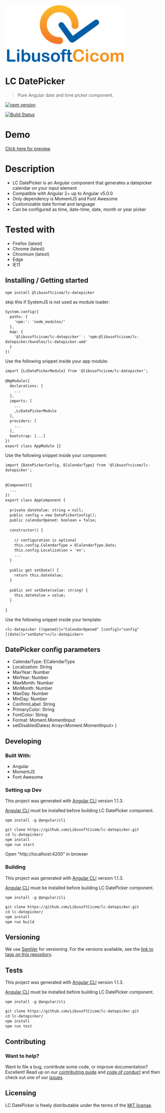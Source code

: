 ![Logo of the project](./src/assets/logo.png)

# LC DatePicker
> Pure Angular date and time picker component.



[![npm version](https://badge.fury.io/js/%40libusoftcicom%2Flc-datepicker.svg)](https://www.npmjs.com/package/@libusoftcicom/lc-datepicker)

[![Build Status](https://travis-ci.org/LibusoftCicom/lc-datepicker.svg?branch=master)](https://travis-ci.org/LibusoftCicom/lc-datepicker)


# Demo

[Click here for preview](https://libusoftcicom.github.io/lc-datepicker/)


# Description

- LC DatePicker is an Angular component that generates a datepicker calendar on your input element
- Compatible with Angular 2+ up to Angular v5.0.0
- Only dependency is MomentJS and Font Awesome
- Customizable date format and language 
- Can be configured as time, date-time, date, month or year picker


# Tested with

- Firefox (latest)
- Chrome (latest)
- Chromium (latest)
- Edge
- IE11

## Installing / Getting started


```shell
npm install @libusoftcicom/lc-datepicker
```

skip this if SystemJS is not used as module loader:
```shell
System.config({
  paths: {
    'npm:': 'node_modules/'
  },
  map: {
    '@libusoftcicom/lc-datepicker' : 'npm:@libusoftcicom/lc-datepicker/bundles/lc-datepicker.umd'
  }
})
```

Use the following snippet inside your app module: 
```shell
import {LcDatePickerModule} from '@libusoftcicom/lc-datepicker';

@NgModule({
  declarations: [
    ...
  ],
  imports: [
    ...
    ,LcDatePickerModule
  ],
  providers: [
    ...
  ],
  bootstrap: [...]
})
export class AppModule {}
```

Use the following snippet inside your component: 
```shell
import {DatePickerConfig, ECalendarType} from '@libusoftcicom/lc-datepicker';


@Component({
  ...
})
export class AppComponent {

  private dateValue: string = null;
  public config = new DatePickerConfig();
  public calendarOpened: boolean = false;

  constructor() {

    // configuration is optional
    this.config.CalendarType = ECalendarType.Date;
    this.config.Localization = 'en';
    ...
  }

  public get setDate() {
    return this.dateValue;
  }

  public set setDate(value: string) {
    this.dateValue = value;
  }

}
```

Use the following snippet inside your template: 
```shell
<lc-datepicker [(opened)]="CalendarOpened" [config]="config" [(date)]="setDate"></lc-datepicker>
```
## DatePicker config parameters

* CalendarType: ECalendarType
* Localization: String
* MaxYear: Number
* MinYear: Number
* MaxMonth: Number
* MinMonth: Number
* MaxDay: Number
* MinDay: Number
* ConfirmLabel: String
* PrimaryColor: String
* FontColor: String
* Format: Moment.MomentInput
* setDisabledDates( Array<Moment.MomentInput> )


## Developing

### Built With: 
- Angular
- MomentJS
- Font Awesome

### Setting up Dev

This project was generated with [Angular CLI](https://github.com/angular/angular-cli) version 1.1.3.

[Angular CLI](https://github.com/angular/angular-cli) must be installed before building LC DatePicker component.

```shell
npm install -g @angular/cli
```

```shell
git clone https://github.com/LibusoftCicom/lc-datepicker.git
cd lc-datepicker/
npm install
npm run start
```
Open "http://localhost:4200" in browser


### Building

This project was generated with [Angular CLI](https://github.com/angular/angular-cli) version 1.1.3.


[Angular CLI](https://github.com/angular/angular-cli) must be installed before building LC DatePicker component.

```shell
npm install -g @angular/cli
```

```shell
git clone https://github.com/LibusoftCicom/lc-datepicker.git
cd lc-datepicker/
npm install
npm run build
```

## Versioning

We use [SemVer](http://semver.org/) for versioning. For the versions available, see the [link to tags on this repository](https://github.com/LibusoftCicom/lc-datepicker/tags).

## Tests

This project was generated with [Angular CLI](https://github.com/angular/angular-cli) version 1.1.3.


[Angular CLI](https://github.com/angular/angular-cli) must be installed before building LC DatePicker component.

```shell
npm install -g @angular/cli
```


```shell
git clone https://github.com/LibusoftCicom/lc-datepicker.git
cd lc-datepicker/
npm install
npm run test
```

## Contributing

### Want to help?

Want to file a bug, contribute some code, or improve documentation? Excellent! Read up on our [contributing guide](https://github.com/LibusoftCicom/lc-datepicker/blob/master/CONTRIBUTING.md) and [code of conduct](https://github.com/LibusoftCicom/lc-datepicker/blob/master/CODE_OF_CONDUCT.md) and then check out one of our [issues](https://github.com/LibusoftCicom/lc-datepicker/issues).



## Licensing

LC DatePicker is freely distributable under the terms of the [MIT license](https://github.com/LibusoftCicom/lc-datepicker/blob/master/LICENSE).